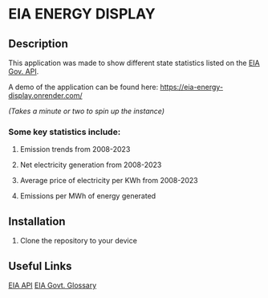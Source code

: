 # EIA ENERGY DISPLAY

## Description

This application was made to show different state statistics listed on the [EIA Gov. API](https://www.eia.gov/opendata/browser/electricity/state-electricity-profiles/summary).

A demo of the application can be found here: https://eia-energy-display.onrender.com/

*(Takes a minute or two to spin up the instance)*

### Some key statistics include:

1. Emission trends from 2008-2023

2. Net electricity generation from 2008-2023

3. Average price of electricity per KWh from 2008-2023

4. Emissions per MWh of energy generated



## Installation

1. Clone the repository to your device


## Useful Links

[EIA API](https://www.eia.gov/opendata/)
[EIA Govt. Glossary](https://www.eia.gov/tools/glossary/)